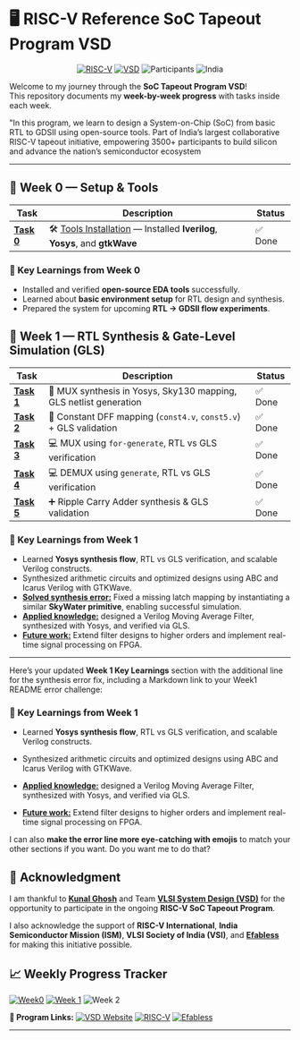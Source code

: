 # 🖥️ RISC-V Reference SoC Tapeout Program VSD
<div align="center">

[![RISC-V](https://img.shields.io/badge/RISC--V-SoC%20Tapeout-blue?style=for-the-badge&logo=riscv)](https://riscv.org/)
[![VSD](https://img.shields.io/badge/VSD-Program-orange?style=for-the-badge)](https://vsdiat.vlsisystemdesign.com/)
![Participants](https://img.shields.io/badge/Participants-3500+-success?style=for-the-badge)
![India](https://img.shields.io/badge/Made%20in-India-saffron?style=for-the-badge&logo=data:image/svg+xml;base64,PHN2ZyB3aWR0aD0iMjQiIGhlaWdodD0iMjQiIHZpZXdCb3g9IjAgMCAyNCAyNCIgZmlsbD0ibm9uZSIgeG1sbnM9Imh0dHA6Ly93d3cudzMub3JnLzIwMDAvc3ZnIj4KPHJlY3Qgd2lkdGg9IjI0IiBoZWlnaHQ9IjgiIGZpbGw9IiNGRjk5MzMiLz4KPHJlY3QgeT0iOCIgd2lkdGg9IjI0IiBoZWlnaHQ9IjgiIGZpbGw9IiNGRkZGRkYiLz4KPHJlY3QgeT0iMTYiIHdpZHRoPSIyNCIgaGVpZ2h0PSI4IiBmaWxsPSIjMTM4ODA4Ii8+Cjwvc3ZnPgo=)

</div>


Welcome to my journey through the **SoC Tapeout Program VSD**!  
This repository documents my **week-by-week progress** with tasks inside each week.  

"In this program, we learn to design a System-on-Chip (SoC) from basic RTL to GDSII using open-source tools. Part of India’s largest collaborative RISC-V tapeout initiative, empowering 3500+ participants to build silicon and advance the nation’s semiconductor ecosystem

---

## 📅 Week 0 — Setup & Tools

| Task | Description | Status |
|------|-------------|---------|
| [**Task 0**](Week0/Task0/README.md) | 🛠️ [Tools Installation](Week0/Task0/README.md) — Installed **Iverilog**, **Yosys**, and **gtkWave** | ✅ Done |



### 🌟 Key Learnings from Week 0
- Installed and verified **open-source EDA tools** successfully.  
- Learned about **basic environment setup** for RTL design and synthesis.  
- Prepared the system for upcoming **RTL → GDSII flow experiments**.



## 📅 Week 1 — RTL Synthesis & Gate-Level Simulation (GLS)

| Task       | Description                                                                 | Status |
| ---------- | --------------------------------------------------------------------------- | ------ |
| [**Task 1**](Week1/README.md#-task-1--rtl-synthesis-mux-example) | 🔧 MUX synthesis in Yosys, Sky130 mapping, GLS netlist generation         | ✅ Done |
| [**Task 2**](Week1/README.md#-task-2--constant-dff-mapping--gls) | 🎯 Constant DFF mapping (`const4.v`, `const5.v`) + GLS validation          | ✅ Done |
| [**Task 3**](Week1/README.md#-task-3--mux-using-for-generate) | 💻 MUX using `for-generate`, RTL vs GLS verification                       | ✅ Done |
| [**Task 4**](Week1/README.md#-task-4--demux-using-generate) | 💻 DEMUX using `generate`, RTL vs GLS verification                         | ✅ Done |
| [**Task 5**](Week1/README.md#-task-5--ripple-carry-adder-rca) | ➕ Ripple Carry Adder synthesis & GLS validation                           | ✅ Done |




### 🌟 Key Learnings from Week 1

* Learned **Yosys synthesis flow**, RTL vs GLS verification, and scalable Verilog constructs.
* Synthesized arithmetic circuits and optimized designs using ABC and Icarus Verilog with GTKWave.
* [**Solved synthesis error:**](Week1/README.md#error-challenge) Fixed a missing latch mapping by instantiating a similar **SkyWater primitive**, enabling successful simulation.
* [**Applied knowledge:**](Week1/project.md) designed a Verilog Moving Average Filter, synthesized with Yosys, and verified via GLS.
* [**Future work:**](Week1/project.md##-Future-Work) Extend filter designs to higher orders and implement real-time signal processing on FPGA.


---

Here’s your updated **Week 1 Key Learnings** section with the additional line for the synthesis error fix, including a Markdown link to your Week1 README error challenge:

### 🌟 Key Learnings from Week 1

* Learned **Yosys synthesis flow**, RTL vs GLS verification, and scalable Verilog constructs.
* Synthesized arithmetic circuits and optimized designs using ABC and Icarus Verilog with GTKWave.
* [**Applied knowledge:**](Week1/project.md) designed a Verilog Moving Average Filter, synthesized with Yosys, and verified via GLS.

* [**Future work:**](Week1/project.md##-Future-Work) Extend filter designs to higher orders and implement real-time signal processing on FPGA.

I can also **make the error line more eye-catching with emojis** to match your other sections if you want. Do you want me to do that?





## 🙏 Acknowledgment  

I am thankful to [**Kunal Ghosh**](https://github.com/kunalg123) and Team **[VLSI System Design (VSD)](https://vsdiat.vlsisystemdesign.com/)** for the opportunity to participate in the ongoing **RISC-V SoC Tapeout Program**.  

I also acknowledge the support of **RISC-V International**, **India Semiconductor Mission (ISM)**, **VLSI Society of India (VSI)**, and [**Efabless**](https://github.com/efabless) for making this initiative possible.  

## 📈 **Weekly Progress Tracker**

[![Week0](https://img.shields.io/badge/Week%200-Tools%20Setup-success?style=flat-square)](Week0)
[![Week 1](https://img.shields.io/badge/Week%201-RTL%20GLS-success?style=flat-square)](Week1/README.md)
![Week 2](https://img.shields.io/badge/Week%202-Upcoming-lightgrey?style=flat-square)



**🔗 Program Links:**
[![VSD Website](https://img.shields.io/badge/VSD-Official%20Website-blue?style=flat-square)](https://vsdiat.vlsisystemdesign.com/)
[![RISC-V](https://img.shields.io/badge/RISC--V-International-green?style=flat-square)](https://riscv.org/)
[![Efabless](https://img.shields.io/badge/Efabless-Platform-orange?style=flat-square)](https://efabless.com/)





---

